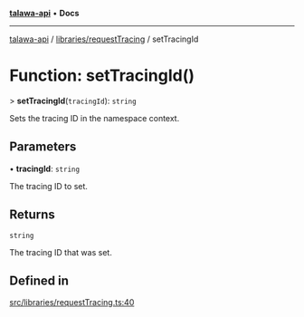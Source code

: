 [**talawa-api**](../../../README.md) • **Docs**

***

[talawa-api](../../../modules.md) / [libraries/requestTracing](../README.md) / setTracingId

# Function: setTracingId()

\> **setTracingId**(`tracingId`): `string`

Sets the tracing ID in the namespace context.

## Parameters

• **tracingId**: `string`

The tracing ID to set.

## Returns

`string`

The tracing ID that was set.

## Defined in

[src/libraries/requestTracing.ts:40](https://github.com/PalisadoesFoundation/talawa-api/blob/fb5076f344cd74d4e51c692cbc70fc337bf1ac39/src/libraries/requestTracing.ts#L40)
